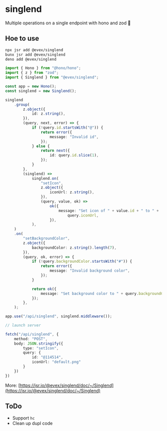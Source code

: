 # singlend

Multiple operations on a single endpoint with hono and zod 🚀

## Hoe to use

```bash
npx jsr add @evex/singlend
bunx jsr add @evex/singlend
deno add @evex/singlend
```

```ts
import { Hono } from "@hono/hono";
import { z } from "zod";
import { Singlend } from "@evex/singlend";

const app = new Hono();
const singlend = new Singlend();

singlend
	.group(
		z.object({
			id: z.string(),
		}),
		(query, next, error) => {
			if (!query.id.startsWith("@")) {
				return error({
					message: "Invalid id",
				});
			} else {
				return next({
					id: query.id.slice(1),
				});
			}
		},
		(singlend) =>
			singlend.on(
				"setIcon",
				z.object({
					iconUrl: z.string(),
				}),
				(query, value, ok) =>
					ok({
						message: "Set icon of " + value.id + " to " +
							query.iconUrl,
					}),
			),
	)
	.on(
		"setBackgroundColor",
		z.object({
			backgroundColor: z.string().length(7),
		}),
		(query, ok, error) => {
			if (!query.backgroundColor.startsWith("#")) {
				return error({
					message: "Invalid background color",
				});
			}

			return ok({
				message: "Set background color to " + query.backgroundColor,
			});
		},
	);

app.use("/api/singlend", singlend.middleware());

// launch server
```

```ts
fetch("/api/singlend", {
    method: "POST",
    body: JSON.stringify({
        type: "setIcon",
        query: {
            id: "@114514",
            iconUrl: "default.png"
        }
    })
})
```

More:
[https://jsr.io/@evex/singlend/doc/~/Singlend](https://jsr.io/@evex/singlend/doc/~/Singlend)

## ToDo

- Support `hc`
- Clean up dupl code
